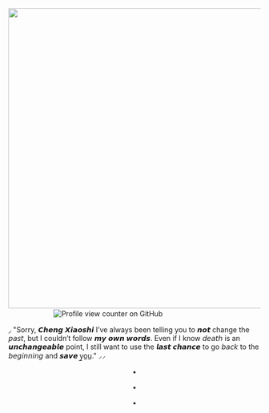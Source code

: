 <img align="right" width="600" height="600" src="https://64.media.tumblr.com/c0301f3efe10112e79644dd8af4e4e9c/d11e00faaf5d3aaf-c1/s2048x3072/72266f301a79696a9879125906b7888d4e33be7b.pnj"> 

ㅤㅤㅤㅤㅤㅤㅤ![Profile view counter on GitHub](https://komarev.com/ghpvc/?username=Paradisiacal-Duo&base=1000&color=423C67&style=flat-square&label=𓈒+✦+time+regs)

◞ "Sorry, 𝘾𝙝𝙚𝙣𝙜 𝙓𝙞𝙖𝙤𝙨𝙝𝙞 I’ve always been
telling you to 𝙣𝙤𝙩 change the 𝘱𝘢𝘴𝘵,
but I couldn’t follow 𝙢𝙮 𝙤𝙬𝙣 𝙬𝙤𝙧𝙙𝙨.
Even if I know 𝘥𝘦𝘢𝘵𝘩 is an 𝙪𝙣𝙘𝙝𝙖𝙣𝙜𝙚𝙖𝙗𝙡𝙚 point, 
I still want to use the 𝙡𝙖𝙨𝙩 𝙘𝙝𝙖𝙣𝙘𝙚 to go 𝘣𝘢𝘤𝘬
to the 𝘣𝘦𝘨𝘪𝘯𝘯𝘪𝘯𝘨 and 𝙨𝙖𝙫𝙚 y̲o̲u̲." ⸝⸝

<p align="center">
•
</p>
<p align="center">
•
</p>
<p align="center">
•
</p>



